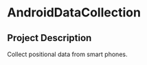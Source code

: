 AndroidDataCollection
=====================

Project Description
-------------------

Collect positional data from smart phones.



